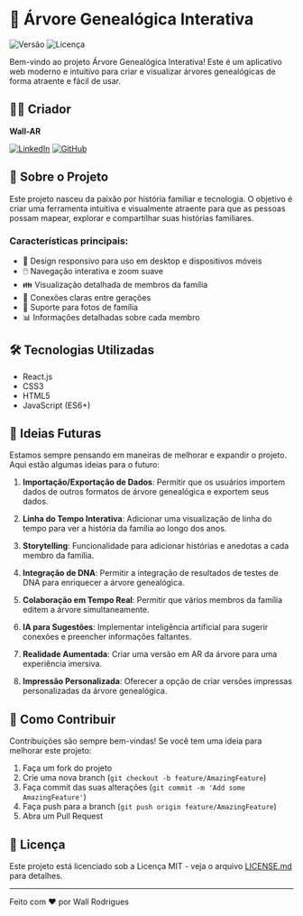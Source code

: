 # 🌳 Árvore Genealógica Interativa

![Versão](https://img.shields.io/badge/versão-1.0.0-blue.svg)
![Licença](https://img.shields.io/badge/licença-MIT-green.svg)

Bem-vindo ao projeto Árvore Genealógica Interativa! Este é um aplicativo web moderno e intuitivo para criar e visualizar árvores genealógicas de forma atraente e fácil de usar.

## 👨‍💻 Criador

**Wall-AR**

[![LinkedIn](https://img.shields.io/badge/LinkedIn-Wall%20Rodrigues-blue.svg)](https://www.linkedin.com/in/wallace-rodrigues-96a7aa26a/)
[![GitHub](https://img.shields.io/badge/GitHub-WallRodrigues-black.svg)](https://github.com/Wall-AR)

## 🚀 Sobre o Projeto

Este projeto nasceu da paixão por história familiar e tecnologia. O objetivo é criar uma ferramenta intuitiva e visualmente atraente para que as pessoas possam mapear, explorar e compartilhar suas histórias familiares.

### Características principais:

- 📱 Design responsivo para uso em desktop e dispositivos móveis
- 🖱️ Navegação interativa e zoom suave
- 👪 Visualização detalhada de membros da família
- 🔗 Conexões claras entre gerações
- 📸 Suporte para fotos de família
- 📊 Informações detalhadas sobre cada membro

## 🛠️ Tecnologias Utilizadas

- React.js
- CSS3
- HTML5
- JavaScript (ES6+)

## 🔮 Ideias Futuras

Estamos sempre pensando em maneiras de melhorar e expandir o projeto. Aqui estão algumas ideias para o futuro:

1. **Importação/Exportação de Dados**: Permitir que os usuários importem dados de outros formatos de árvore genealógica e exportem seus dados.

2. **Linha do Tempo Interativa**: Adicionar uma visualização de linha do tempo para ver a história da família ao longo dos anos.

3. **Storytelling**: Funcionalidade para adicionar histórias e anedotas a cada membro da família.

4. **Integração de DNA**: Permitir a integração de resultados de testes de DNA para enriquecer a árvore genealógica.

5. **Colaboração em Tempo Real**: Permitir que vários membros da família editem a árvore simultaneamente.

6. **IA para Sugestões**: Implementar inteligência artificial para sugerir conexões e preencher informações faltantes.

7. **Realidade Aumentada**: Criar uma versão em AR da árvore para uma experiência imersiva.

8. **Impressão Personalizada**: Oferecer a opção de criar versões impressas personalizadas da árvore genealógica.

## 🤝 Como Contribuir

Contribuições são sempre bem-vindas! Se você tem uma ideia para melhorar este projeto:

1. Faça um fork do projeto
2. Crie uma nova branch (`git checkout -b feature/AmazingFeature`)
3. Faça commit das suas alterações (`git commit -m 'Add some AmazingFeature'`)
4. Faça push para a branch (`git push origin feature/AmazingFeature`)
5. Abra um Pull Request

## 📜 Licença

Este projeto está licenciado sob a Licença MIT - veja o arquivo [LICENSE.md](LICENSE.md) para detalhes.

---

Feito com ❤️ por Wall Rodrigues
